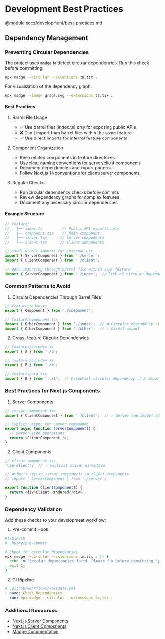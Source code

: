 # Development Best Practices
@module docs/development/best-practices.md

## Dependency Management

### Preventing Circular Dependencies

The project uses `madge` to detect circular dependencies. Run this check before committing:

```bash
npx madge --circular --extensions ts,tsx .
```

For visualization of the dependency graph:
```bash
npx madge --image graph.svg --extensions ts,tsx .
```

#### Best Practices

1. Barrel File Usage
   - ✅ Use barrel files (index.ts) only for exposing public APIs
   - ❌ Don't import from barrel files within the same feature
   - ✅ Use direct imports for internal feature components

2. Component Organization
   - Keep related components in feature directories
   - Use clear naming conventions for server/client components
   - Document dependencies and import patterns
   - Follow Next.js 14 conventions for client/server components

3. Regular Checks
   - Run circular dependency checks before commits
   - Review dependency graphs for complex features
   - Document any necessary circular dependencies

#### Example Structure

```typescript
// feature/
//   ├── index.ts         // Public API exports only
//   ├── component.tsx    // Main component
//   ├── server.tsx      // Server components
//   └── client.tsx      // Client components

// Good: Direct imports for internal use
import { ServerComponent } from './server';
import { ClientComponent } from './client';

// Bad: Importing through barrel file within same feature
import { ServerComponent } from './index';  // Risk of circular dependency
```

### Common Patterns to Avoid

1. Circular Dependencies Through Barrel Files
```typescript
// feature/index.ts
export { Component } from './component';

// feature/component.tsx
import { OtherComponent } from './index';  // ❌ Circular dependency risk
import { OtherComponent } from './other';  // ✅ Direct import
```

2. Cross-Feature Circular Dependencies
```typescript
// features/a/index.ts
export { A } from './a';

// features/b/index.ts
export { B } from './b';

// features/a/a.tsx
import { B } from '../b';  // Potential circular dependency if B imports from A
```

### Best Practices for Next.js Components

1. Server Components
```typescript
// server-component.tsx
import { ClientComponent } from './client';  // ✅ Server can import client

// Explicit async for server component
export async function ServerComponent() {
  // Server-side operations
  return <ClientComponent />;
}
```

2. Client Components
```typescript
// client-component.tsx
'use client';  // ✅ Explicit client directive

// ❌ Don't import server components in client components
// import { ServerComponent } from './server';

export function ClientComponent() {
  return <div>Client Rendered</div>;
}
```

### Dependency Validation

Add these checks to your development workflow:

1. Pre-commit Hook
```bash
#!/bin/sh
# .husky/pre-commit

# Check for circular dependencies
npx madge --circular --extensions ts,tsx . || (
  echo "❌ Circular dependencies found. Please fix before committing.";
  exit 1;
)
```

2. CI Pipeline
```yaml
# .github/workflows/validate.yml
- name: Check Dependencies
  run: npx madge --circular --extensions ts,tsx .
```

### Additional Resources

- [Next.js Server Components](https://nextjs.org/docs/app/building-your-application/rendering/server-components)
- [Next.js Client Components](https://nextjs.org/docs/app/building-your-application/rendering/client-components)
- [Madge Documentation](https://github.com/pahen/madge)
